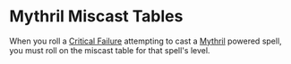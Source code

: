# Mythril Miscast Tables

When you roll a [Critical Failure](../../Dice%20Rolls/Critical%20Failure.md) attempting to cast a [Mythril](../Mythril.md) powered spell, you must roll on the miscast table for that spell's level.
